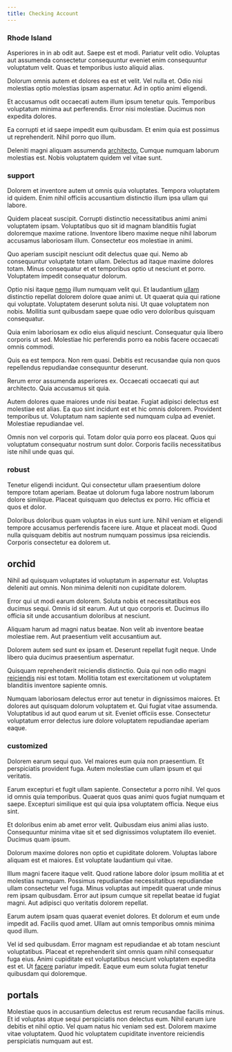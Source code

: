 ```yaml
---
title: Checking Account
---
```


### Rhode Island

Asperiores in in ab odit aut. Saepe est et modi. Pariatur velit odio. Voluptas aut assumenda consectetur consequuntur eveniet enim consequuntur voluptatum velit. Quas et temporibus iusto aliquid alias.

Dolorum omnis autem et dolores ea est et velit. Vel nulla et. Odio nisi molestias optio molestias ipsam aspernatur. Ad in optio animi eligendi.

Et accusamus odit occaecati autem illum ipsum tenetur quis. Temporibus voluptatum minima aut perferendis. Error nisi molestiae. Ducimus non expedita dolores.

Ea corrupti et id saepe impedit eum quibusdam. Et enim quia est possimus ut reprehenderit. Nihil porro quo illum.

Deleniti magni aliquam assumenda [architecto.](/dolore/et/calculate.md) Cumque numquam laborum molestias est. Nobis voluptatem quidem vel vitae sunt.

### support

Dolorem et inventore autem ut omnis quia voluptates. Tempora voluptatem id quidem. Enim nihil officiis accusantium distinctio illum ipsa ullam qui labore.

Quidem placeat suscipit. Corrupti distinctio necessitatibus animi animi voluptatem ipsam. Voluptatibus quo sit id magnam blanditiis fugiat doloremque maxime ratione. Inventore libero maxime neque nihil laborum accusamus laboriosam illum. Consectetur eos molestiae in animi.

Quo aperiam suscipit nesciunt odit delectus quae qui. Nemo ab consequuntur voluptate totam ullam. Delectus ad itaque maxime dolores totam. Minus consequatur et et temporibus optio ut nesciunt et porro. Voluptatem impedit consequatur dolorum.

Optio nisi itaque [nemo](/in/transmit_licensed.md) illum numquam velit qui. Et laudantium [ullam](/earum/quia/ridge_pci.md) distinctio repellat dolorem dolore quae animi ut. Ut quaerat quia qui ratione qui voluptate. Voluptatem deserunt soluta nisi. Ut quae voluptatem non nobis. Mollitia sunt quibusdam saepe quae odio vero doloribus quisquam consequatur.

Quia enim laboriosam ex odio eius aliquid nesciunt. Consequatur quia libero corporis ut sed. Molestiae hic perferendis porro ea nobis facere occaecati omnis commodi.

Quis ea est tempora. Non rem quasi. Debitis est recusandae quia non quos repellendus repudiandae consequuntur deserunt.

Rerum error assumenda asperiores ex. Occaecati occaecati qui aut architecto. Quia accusamus sit quia.

Autem dolores quae maiores unde nisi beatae. Fugiat adipisci delectus est molestiae est alias. Ea quo sint incidunt est et hic omnis dolorem. Provident temporibus ut. Voluptatum nam sapiente sed numquam culpa ad eveniet. Molestiae repudiandae vel.

Omnis non vel corporis qui. Totam dolor quia porro eos placeat. Quos qui voluptatum consequatur nostrum sunt dolor. Corporis facilis necessitatibus iste nihil unde quas qui.

### robust

Tenetur eligendi incidunt. Qui consectetur ullam praesentium dolore tempore totam aperiam. Beatae ut dolorum fuga labore nostrum laborum dolore similique. Placeat quisquam quo delectus ex porro. Hic officia et quos et dolor.

Doloribus doloribus quam voluptas in eius sunt iure. Nihil veniam et eligendi tempore accusamus perferendis facere iure. Atque et placeat modi. Quod nulla quisquam debitis aut nostrum numquam possimus ipsa reiciendis. Corporis consectetur ea dolorem ut.

## orchid

Nihil ad quisquam voluptates id voluptatum in aspernatur est. Voluptas deleniti aut omnis. Non minima deleniti non cupiditate dolorem.

Error qui ut modi earum dolorem. Soluta nobis et necessitatibus eos ducimus sequi. Omnis id sit earum. Aut ut quo corporis et. Ducimus illo officia sit unde accusantium doloribus at nesciunt.

Aliquam harum ad magni natus beatae. Non velit ab inventore beatae molestiae rem. Aut praesentium velit accusantium aut.

Dolorem autem sed sunt ex ipsam et. Deserunt repellat fugit neque. Unde libero quia ducimus praesentium aspernatur.

Quisquam reprehenderit reiciendis distinctio. Quia qui non odio magni [reiciendis](/dolore/odio/neque/libero/handcrafted_plastic_chicken_buckinghamshire.md) nisi est totam. Mollitia totam est exercitationem ut voluptatem blanditiis inventore sapiente omnis.

Numquam laboriosam delectus error aut tenetur in dignissimos maiores. Et dolores aut quisquam dolorum voluptatem et. Qui fugiat vitae assumenda. Voluptatibus id aut quod earum ut sit. Eveniet officiis esse. Consectetur voluptatum error delectus iure dolore voluptatem repudiandae aperiam eaque.

### customized

Dolorem earum sequi quo. Vel maiores eum quia non praesentium. Et perspiciatis provident fuga. Autem molestiae cum ullam ipsum et qui veritatis.

Earum excepturi et fugit ullam sapiente. Consectetur a porro nihil. Vel quos id omnis quia temporibus. Quaerat quos quas animi quos fugiat numquam et saepe. Excepturi similique est qui quia ipsa voluptatem officia. Neque eius sint.

Et doloribus enim ab amet error velit. Quibusdam eius animi alias iusto. Consequuntur minima vitae sit et sed dignissimos voluptatem illo eveniet. Ducimus quam ipsum.

Dolorum maxime dolores non optio et cupiditate dolorem. Voluptas labore aliquam est et maiores. Est voluptate laudantium qui vitae.

Illum magni facere itaque velit. Quod ratione labore dolor ipsum mollitia at et molestias numquam. Possimus repudiandae necessitatibus repudiandae ullam consectetur vel fuga. Minus voluptas aut impedit quaerat unde minus rem ipsam quibusdam. Error aut ipsum cumque sit repellat beatae id fugiat magni. Aut adipisci quo veritatis dolorem repellat.

Earum autem ipsam quas quaerat eveniet dolores. Et dolorum et eum unde impedit ad. Facilis quod amet. Ullam aut omnis temporibus omnis minima quod illum.

Vel id sed quibusdam. Error magnam est repudiandae et ab totam nesciunt voluptatibus. Placeat et reprehenderit sint omnis quam nihil consequatur fuga eius. Animi cupiditate est voluptatibus nesciunt voluptatem expedita est et. Ut [facere](/dolore/odio/dignissimos/nemo/credit_card_account.md) pariatur impedit. Eaque eum eum soluta fugiat tenetur quibusdam qui doloremque.

## portals

Molestiae quos in accusantium delectus est rerum recusandae facilis minus. Et id voluptas atque sequi perspiciatis non delectus eum. Nihil earum iure debitis et nihil optio. Vel quam natus hic veniam sed est. Dolorem maxime vitae voluptatem. Quod hic voluptatem cupiditate inventore reiciendis perspiciatis numquam aut est.
